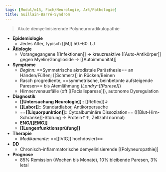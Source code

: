 ```yaml
---
tags: [Modul/m15, Fach/Neurologie, Art/Pathologie]
title: Guillain-Barré-Syndrom
---
```

> Akute demyelinisierende Polyneuroradikulopathie
- **Epidemiologie**
	- Jedes Alter, typisch [[M]] 50.-60. LJ
- **Ätiologie**
	- Vorangegangene [[Infektionen]] → kreuzreaktive [[Auto-Antikörper]] gegen Myelin/Ganglioside → [[Autoimmunität]]
- **Symptome**
	- *Beginn:* ==Symmetrische akrodistale Parästhesie== an Händen/Füßen; [[Schmerz]] in Rücken/Beinen
	- Rasch progrediente, ==symmetrische, beinbetonte aufsteigende Paresen== bis Atemlähmung (*Landry-[[Parese]]*)
	- Hirnnervenausfälle (oft [[Facialisparese]]), autonome Dysregulation
- **Diagnostik**
	- **[[Untersuchung Neurologie]]**:: [[Reflex]]↓
	- **[[Labor]]**:: Standardlabor, Antikörpersuche
	- ==**[[Liquorpunktion]]**:: Cytoalbuminäre Dissoziation== ([[Blut-Hirn-Schranke]]-Störung → Protein↑↑, Zellzahl normal)
	- **ENG/[[EMG]]**
	- **[[Lungenfunktionsprüfung]]**
- **Therapie**
	- *Medikamente:* ==[[IVIG]] hochdosiert==
- **DD**
	- Chronisch-inflammatorische demyelinisierende [[Polyneuropathie]]
- **Prognose**
	- 85% Remission (Wochen bis Monate), 10% bleibende Paresen, 3% letal